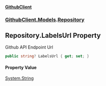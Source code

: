 #### [GithubClient](index 'index')
### [GithubClient.Models](GithubClient.Models 'GithubClient.Models').[Repository](GithubClient.Models.Repository 'GithubClient.Models.Repository')

## Repository.LabelsUrl Property

Github API Endpoint Url

```csharp
public string? LabelsUrl { get; set; }
```

#### Property Value
[System.String](https://docs.microsoft.com/en-us/dotnet/api/System.String 'System.String')